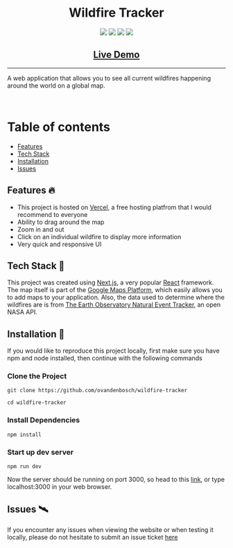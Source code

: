 <h1 align="center">Wildfire Tracker</h1>
<p align="center">
<img src="https://img.shields.io/github/issues/ovandenbosch/wildfire-tracker?style=for-the-badge">
<img src="https://img.shields.io/node/v/nextjs?style=for-the-badge">
<img src="https://img.shields.io/website?style=for-the-badge&url=https%3A%2F%2Fwildfire.ovdb.tech">
<img src="https://img.shields.io/badge/Made%20by-Oliver-brightgreen?style=for-the-badge">









</p>
<h2 align="center"><a href="https://wildfire.ovdb.tech">Live Demo</a></h2>

---
A web application that allows you to see all current wildfires happening around the world on a global map.

</br>


# Table of contents
  - [Features](#features-fire)
  - [Tech Stack](#tech-stack)
  - [Installation](#installation)
  - [Issues](#issues)

## Features :fire:
- This project is hosted on [Vercel,](https://vercel.com) a free hosting platfrom that I would recommend to everyone
- Ability to drag around the map
- Zoom in and out
- Click on an individual wildfire to display more information
- Very quick and responsive UI
## Tech Stack 🥞
This project was created using [Next.js](https://nextjs.org), a very popular [React](https://react.org) framework. The map itself is part of the [Google Maps Platform](https://developers.google.com/maps), which easily allows you to add maps to your application. Also, the data used to determine where the wildfires are is from [The Earth Observatory Natural Event Tracker](https://api.nasa.gov/), an open NASA API.

## Installation 🔮
If you would like to reproduce this project locally, first make sure you have npm and node installed, then continue with the following commands

### Clone the Project
```console
git clone https://github.com/ovandenbosch/wildfire-tracker

cd wildfire-tracker
```

### Install Dependencies
```console
npm install
```

### Start up dev server
```console
npm run dev
```
Now the server should be running on port 3000, so head to this [link](https://localhost:3000), or type localhost:3000 in your web browser.


## Issues 🛰
If you encounter any issues when viewing the website or when testing it locally, please do not hesitate to submit an issue ticket [here](https://github.com/ovandenbosch/wildfire-tracker/issues)
